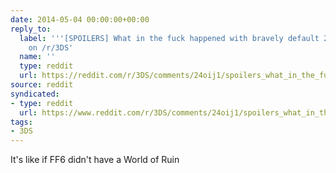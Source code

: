 ```yaml
---
date: 2014-05-04 00:00:00+00:00
reply_to:
  label: '''[SPOILERS] What in the fuck happened with bravely default 2nd half?''
    on /r/3DS'
  name: ''
  type: reddit
  url: https://reddit.com/r/3DS/comments/24oij1/spoilers_what_in_the_fuck_happened_with_bravely/
source: reddit
syndicated:
- type: reddit
  url: https://www.reddit.com/r/3DS/comments/24oij1/spoilers_what_in_the_fuck_happened_with_bravely/ch967lj/
tags:
- 3DS
---
```


It's like if FF6 didn't have a World of Ruin